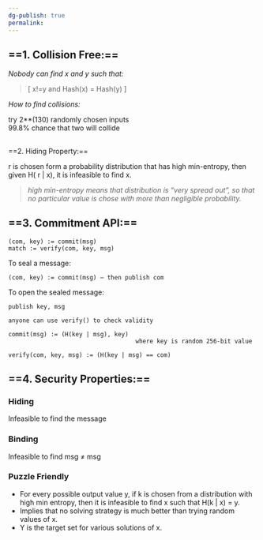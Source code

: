 ```yaml
---
dg-publish: true
permalink:
---
```







## ==1. Collision Free:==

_Nobody can find x and y such that:_

> [ x!=y and Hash(x) = Hash(y) ]

  

_How to find collisions:_  
  
try 2**(130) randomly chosen inputs  
99.8% chance that two will collide  

##   
  
==2. Hiding Property:==

r is chosen form a probability distribution that has high min-entropy, then given H( r | x), it is infeasible to find x.

> _high min-entropy means that distribution is “very spread out”, so that no particular value is chose with more than negligible probability._

  

## ==3. Commitment API:==

```Plain
(com, key) := commit(msg)
match := verify(com, key, msg)
```

  

To seal a message:

```Plain
(com, key) := commit(msg) — then publish com
```

To open the sealed message:

```Plain
publish key, msg 

anyone can use verify() to check validity
```

  

```Plain
commit(msg) := (H(key | msg), key)
									where key is random 256-bit value

verify(com, key, msg) := (H(key | msg) == com)
```

  

## ==4. Security Properties:==

### Hiding

Infeasible to find the message

### Binding

Infeasible to find msg ≠ msg

### Puzzle Friendly

- For every possible output value y, if k is chosen from a distribution with high min entropy, then it is infeasible to find x such that H(k | x) = y.
- Implies that no solving strategy is much better than trying random values of x.
- Y is the target set for various solutions of x.